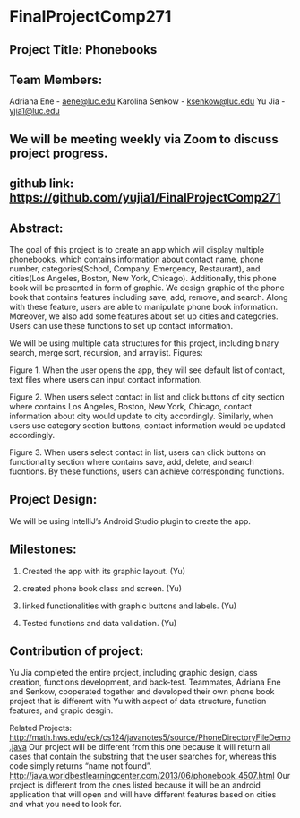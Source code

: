 # FinalProjectComp271

## Project Title: Phonebooks 
## Team Members: 
Adriana Ene - aene@luc.edu
Karolina Senkow - ksenkow@luc.edu 
Yu Jia - yjia1@luc.edu

## We will be meeting weekly via Zoom to discuss project progress. 
## github link: https://github.com/yujia1/FinalProjectComp271

## Abstract:
The goal of this project is to create an app which will display multiple phonebooks, which contains information about contact name, phone number, categories(School, Company, Emergency, Restaurant), and cities(Los Angeles, Boston, New York, Chicago). Additionally, this phone book will be presented in form of graphic. We design graphic of the phone book that contains features including save, add, remove, and search. Along with these feature, users are able to manipulate phone book information. Moreover, we also add some features about set up cities and categories. Users can use these functions to set up contact information. 

We will be using multiple data structures for this project, including binary search, merge sort, recursion, and arraylist. 
Figures:

Figure 1. When the user opens the app, they will see default list of contact, text files where users can input contact information. 


Figure 2. When users select contact in list and click buttons of city section where contains Los Angeles, Boston, New York, Chicago, contact information about city would update to city accordingly. Similarly, when users use category section buttons, contact information would be updated accordingly.


Figure 3. When users select contact in list, users can click buttons on functionality section where contains save, add, delete, and search fucntions. By these functions, users can achieve corresponding functions.

## Project Design:
We will be using IntelliJ’s Android Studio plugin to create the app.

## Milestones: 
1. Created the app with its graphic layout. (Yu)

2. created phone book class and screen. (Yu)

3. linked functionalities with graphic buttons and labels. (Yu)

4. Tested functions and data validation. (Yu)

## Contribution of project:

Yu Jia completed the entire project, including graphic design, class creation, functions development, and back-test.
Teammates, Adriana Ene and Senkow, cooperated together and developed their own phone book project that is different with Yu with aspect of data structure, function features, and grapic desgin. 



Related Projects:
http://math.hws.edu/eck/cs124/javanotes5/source/PhoneDirectoryFileDemo.java
Our project will be different from this one because it will return all cases that contain the substring that the user searches for, whereas this code simply returns “name not found”.
http://java.worldbestlearningcenter.com/2013/06/phonebook_4507.html
Our project is different from the ones listed because it will be an android application that will open and will have different features based on cities and what you need to look for. 


